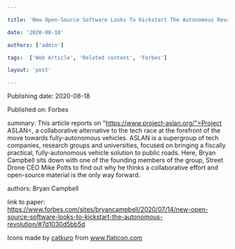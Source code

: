---
title: 'New Open-Source Software Looks To Kickstart The Autonomous Revolution'
date: '2020-08-18'
authors: ['admin']
tags:  ['Web Article', 'Related content', 'Forbes']
layout: 'post'
---
Publishing date: 2020-08-18

Published on: Forbes

summary: This article reports on "https://www.project-aslan.org/">Project ASLAN<, a collaborative alternative to the tech race at the forefront of the move towards fully-autonomous vehicles. ASLAN is a supergroup of tech companies, research groups and universities, focused on bringing a fiscally practical, fully-autonomous vehicle solution to public roads. Here, Bryan Campbell sits down with one of the founding members of the group, Street Drone CEO Mike Potts to find out why he thinks a collaborative effort and open-source material is the only way forward.

authors: Bryan Campbell

link to paper: https://www.forbes.com/sites/bryancampbell/2020/07/14/new-open-source-software-looks-to-kickstart-the-autonomous-revolution/#7d1030d5bb5d

Icons made by <a href="https://www.flaticon.com/free-icon/bookshelves_3576884" title="catkuro">catkuro</a> from <a href="https://www.flaticon.com/" title="Flaticon"> www.flaticon.com</a>